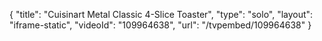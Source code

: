 {
    "title": "Cuisinart Metal Classic 4-Slice Toaster",
    "type": "solo",
    "layout": "iframe-static",
    "videoId": "109964638",
    "url": "\/tvpembed\/109964638"
}